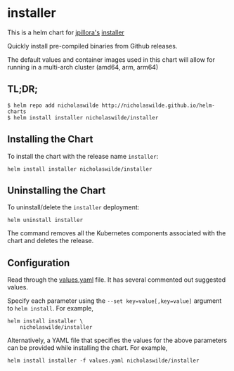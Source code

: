 # installer
This is a helm chart for [jpillora's](https://github.com/jpillora) [installer](https://github.com/jpillora/installer)

Quickly install pre-compiled binaries from Github releases.

The default values and container images used in this chart will allow for running in a multi-arch cluster (amd64, arm, arm64)

## TL;DR;

```shell
$ helm repo add nicholaswilde http://nicholaswilde.github.io/helm-charts
$ helm install installer nicholaswilde/installer
```

## Installing the Chart

To install the chart with the release name `installer`:

```console
helm install installer nicholaswilde/installer
```

## Uninstalling the Chart

To uninstall/delete the `installer` deployment:

```console
helm uninstall installer
```

The command removes all the Kubernetes components associated with the chart and deletes the release.

## Configuration

Read through the [values.yaml](https://github.com/k8s-at-home/charts/blob/master/charts/unifi-poller/values.yaml) file. It has several commented out suggested values.

Specify each parameter using the `--set key=value[,key=value]` argument to `helm install`. For example,

```console
helm install installer \
    nicholaswilde/installer
```

Alternatively, a YAML file that specifies the values for the above parameters can be provided while installing the chart. For example,

```console
helm install installer -f values.yaml nicholaswilde/installer
```
